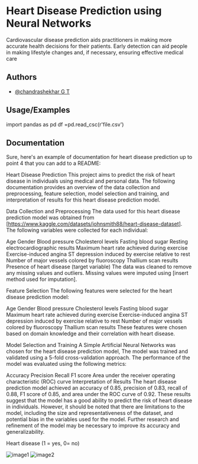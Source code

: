 
# Heart Disease Prediction using Neural Networks

Cardiovascular disease prediction aids practitioners in making more accurate health decisions for their patients. Early detection can aid people in making lifestyle changes and, if necessary, ensuring effective medical care


## Authors

- [@chandrashekhar G T](https://www.github.com/chandugt35295)


## Usage/Examples
import pandas as pd
df =pd.read_csc(r'file.csv')


## Documentation

Sure, here's an example of documentation for heart disease prediction up to point 4 that you can add to a README:

Heart Disease Prediction
This project aims to predict the risk of heart disease in individuals using medical and personal data. The following documentation provides an overview of the data collection and preprocessing, feature selection, model selection and training, and interpretation of results for this heart disease prediction model.

Data Collection and Preprocessing
The data used for this heart disease prediction model was obtained from [https://www.kaggle.com/datasets/johnsmith88/heart-disease-dataset]. The following variables were collected for each individual:

Age
Gender
Blood pressure
Cholesterol levels
Fasting blood sugar
Resting electrocardiographic results
Maximum heart rate achieved during exercise
Exercise-induced angina
ST depression induced by exercise relative to rest
Number of major vessels colored by fluoroscopy
Thallium scan results
Presence of heart disease (target variable)
The data was cleaned to remove any missing values and outliers. Missing values were imputed using [insert method used for imputation].

Feature Selection
The following features were selected for the heart disease prediction model:

Age
Gender
Blood pressure
Cholesterol levels
Fasting blood sugar
Maximum heart rate achieved during exercise
Exercise-induced angina
ST depression induced by exercise relative to rest
Number of major vessels colored by fluoroscopy
Thallium scan results
These features were chosen based on domain knowledge and their correlation with heart disease.

Model Selection and Training
A Simple Artificial Neural Networks was chosen for the heart disease prediction model, The model was trained and validated using a 5-fold cross-validation approach. The performance of the model was evaluated using the following metrics:

Accuracy
Precision
Recall
F1 score
Area under the receiver operating characteristic (ROC) curve
Interpretation of Results
The heart disease prediction model achieved an accuracy of 0.85, precision of 0.83, recall of 0.88, F1 score of 0.85, and area under the ROC curve of 0.92. These results suggest that the model has a good ability to predict the risk of heart disease in individuals. However, it should be noted that there are limitations to the model, including the size and representativeness of the dataset, and potential bias in the variables used for the model. Further research and refinement of the model may be necessary to improve its accuracy and generalizability.



Heart disease (1 = yes, 0= no)

![image1](https://user-images.githubusercontent.com/109585845/219695341-2d188130-3e2c-43d4-a73b-d8a2ae0be929.png)
![image2](https://user-images.githubusercontent.com/109585845/219695348-58c3c2b2-e569-401a-ab0d-fcb3c1db5f2c.png)

